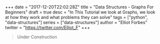 +++
date = "2017-12-20T22:02:28Z"
title = "Data Structures - Graphs For Beginners"
draft = true
desc = "In This Tutorial we look at Graphs, we look at how they work and what problems they can solve"
tags = ["python", "data-structures"]
series = ["data-structures"]
author = "Elliot Forbes"
twitter = "https://twitter.com/Elliot_F"
+++

> Under Construction